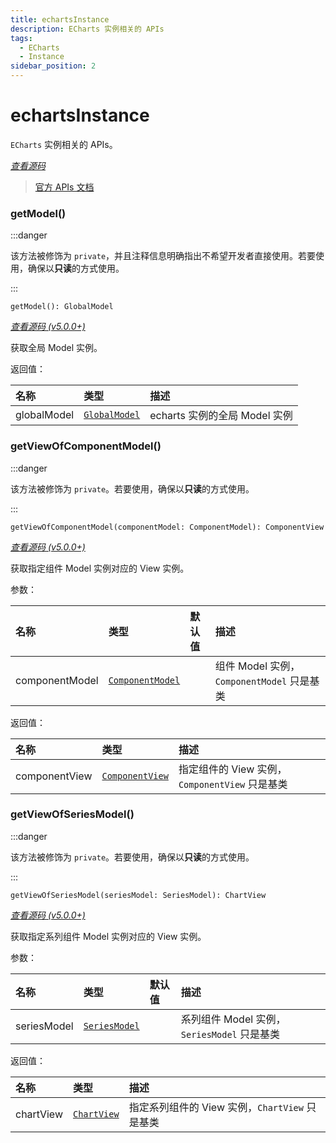 ```yaml
---
title: echartsInstance
description: ECharts 实例相关的 APIs
tags:
  - ECharts
  - Instance
sidebar_position: 2
---
```


# echartsInstance

`ECharts` 实例相关的 APIs。

[_查看源码_](https://github.com/apache/echarts/blob/5.3.3/src/core/echarts.ts#L331)

> [官方 APIs 文档](https://echarts.apache.org/zh/api.html#echartsInstance)

### getModel()

:::danger

该方法被修饰为 `private`，并且注释信息明确指出不希望开发者直接使用。若要使用，确保以**只读**的方式使用。

:::

`getModel(): GlobalModel`

[_查看源码 (v5.0.0+)_](https://github.com/apache/echarts/blob/5.3.3/src/core/echarts.ts#L681)

获取全局 Model 实例。

返回值：

| 名称        | 类型                                                                                   | 描述                          |
| :---------- | :------------------------------------------------------------------------------------- | :---------------------------- |
| globalModel | [`GlobalModel`](https://github.com/apache/echarts/blob/5.3.3/src/model/Global.ts#L154) | echarts 实例的全局 Model 实例 |

### getViewOfComponentModel()

:::danger

该方法被修饰为 `private`。若要使用，确保以**只读**的方式使用。

:::

`getViewOfComponentModel(componentModel: ComponentModel): ComponentView`

[_查看源码 (v5.0.0+)_](https://github.com/apache/echarts/blob/5.3.3/src/core/echarts.ts#L1033)

获取指定组件 Model 实例对应的 View 实例。

参数：

| 名称           | 类型                                                                                          | 默认值 | 描述                                       |
| :------------- | :-------------------------------------------------------------------------------------------- | :----- | :----------------------------------------- |
| componentModel | [`ComponentModel`](https://github.com/apache/echarts/blob/5.3.3/src/model/Component.ts#L51:7) |        | 组件 Model 实例，`ComponentModel` 只是基类 |

返回值：

| 名称          | 类型                                                                                        | 描述                                           |
| :------------ | :------------------------------------------------------------------------------------------ | :--------------------------------------------- |
| componentView | [`ComponentView`](https://github.com/apache/echarts/blob/5.3.3/src/view/Component.ts#L63:7) | 指定组件的 View 实例，`ComponentView` 只是基类 |

### getViewOfSeriesModel()

:::danger

该方法被修饰为 `private`。若要使用，确保以**只读**的方式使用。

:::

`getViewOfSeriesModel(seriesModel: SeriesModel): ChartView`

[_查看源码 (v5.0.0+)_](https://github.com/apache/echarts/blob/5.3.3/src/core/echarts.ts#L1040)

获取指定系列组件 Model 实例对应的 View 实例。

参数：

| 名称        | 类型                                                                                   | 默认值 | 描述                                        |
| :---------- | :------------------------------------------------------------------------------------- | :----- | :------------------------------------------ |
| seriesModel | [`SeriesModel`](https://github.com/apache/echarts/blob/5.3.3/src/model/Series.ts#L123) |        | 系列组件 Model 实例，`SeriesModel` 只是基类 |

返回值：

| 名称      | 类型                                                                                | 描述                                           |
| :-------- | :---------------------------------------------------------------------------------- | :--------------------------------------------- |
| chartView | [`ChartView`](https://github.com/apache/echarts/blob/5.3.3/src/view/Chart.ts#L98:7) | 指定系列组件的 View 实例，`ChartView` 只是基类 |
